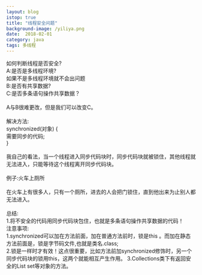 ```yaml
---
layout: blog
istop: true
title: "线程安全问题"
background-image: /yiliya.png
date:  2018-02-01
category: java
tags: 多线程
---
```


如何判断线程是否安全?<br />
A:是否是多线程环境?<br />
    如果不是多线程环境就不会出问题<br />
B:是否有共享数据?<br />
C:是否多条语句操作共享数据？<br />
<br />
A与B很难更改，但是我们可以改变C。<br />
<br />
解决方法:<br />
        synchronized(对象) { <br />
           需要同步的代码; <br />
        }<br />
<br />
我自己的看法，当一个线程进入同步代码块时，同步代码块就被锁住，其他线程就无法进入，只能等待这个线程离开同步代码块。<br />
<br />
例子:火车上厕所<br /><br />
     在火车上有很多人，只有一个厕所，进去的人会把门锁住，直到他出来为止别人都无法进入。<br />
<br />
总结:<br />
     1.将不安全的代码用同步代码块包住，也就是多条语句操作共享数据的代码！<br />
     注意事项:<br />
            1.synchronized可以加在方法前面，加在普通方法前时，锁是this 。而加在静态方法前面是，锁是字节码文件,也就是类名.class;<br />
            2.锁是一样时才有效！这点很重要，比如方法前加synchronized修饰时，另一个同步代码块的锁用this，这两个就能相互产生作用。
            3.Collections类下有返回安全的List set等对象的方法。